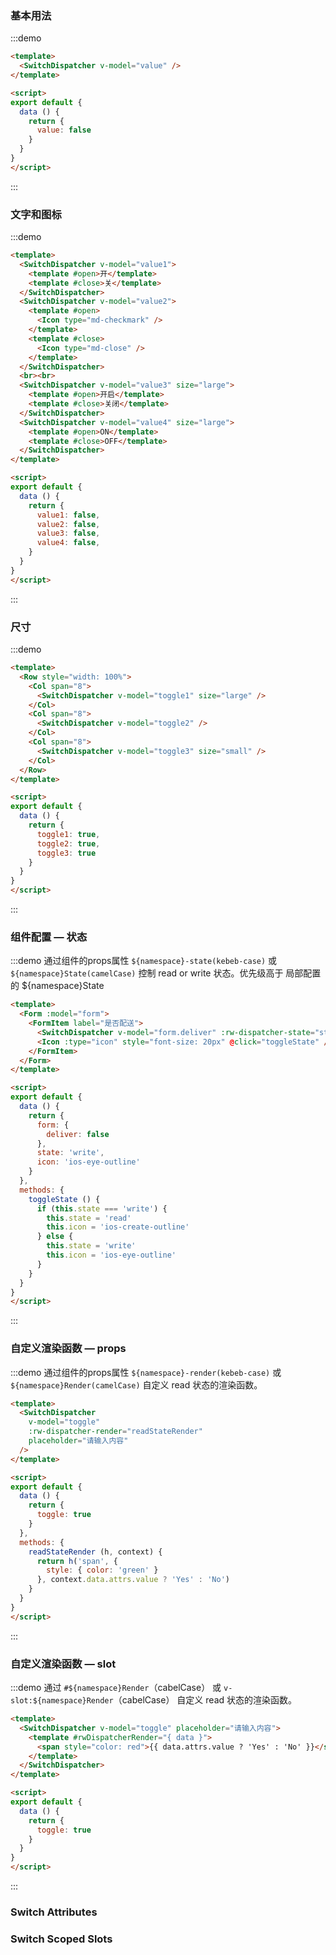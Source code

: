 ### 基本用法
:::demo
```html
<template>
  <SwitchDispatcher v-model="value" />
</template>

<script>
export default {
  data () {
    return {
      value: false
    }  
  }
}
</script>
```
:::

### 文字和图标
:::demo
```html
<template>
  <SwitchDispatcher v-model="value1">
    <template #open>开</template>
    <template #close>关</template>
  </SwitchDispatcher>
  <SwitchDispatcher v-model="value2">
    <template #open>
      <Icon type="md-checkmark" />
    </template>
    <template #close>
      <Icon type="md-close" />
    </template>
  </SwitchDispatcher>
  <br><br>
  <SwitchDispatcher v-model="value3" size="large">
    <template #open>开启</template>
    <template #close>关闭</template>
  </SwitchDispatcher>
  <SwitchDispatcher v-model="value4" size="large">
    <template #open>ON</template>
    <template #close>OFF</template>
  </SwitchDispatcher>
</template>

<script>
export default {
  data () {
    return {
      value1: false,
      value2: false,
      value3: false,
      value4: false,
    }
  }
}
</script>
```
:::

### 尺寸
:::demo
```html
<template>
  <Row style="width: 100%">
    <Col span="8">
      <SwitchDispatcher v-model="toggle1" size="large" />
    </Col>
    <Col span="8">
      <SwitchDispatcher v-model="toggle2" />
    </Col>
    <Col span="8">
      <SwitchDispatcher v-model="toggle3" size="small" />
    </Col>
  </Row>
</template>

<script>
export default {
  data () {
    return {
      toggle1: true,
      toggle2: true,
      toggle3: true
    }
  }
}
</script>
```
:::

### 组件配置 — 状态
:::demo 通过组件的props属性 `${namespace}-state(kebeb-case)` 或 `${namespace}State(camelCase)` 控制 read or write 状态。优先级高于 局部配置的 ${namespace}State
```html
<template>
  <Form :model="form">
    <FormItem label="是否配送">
      <SwitchDispatcher v-model="form.deliver" :rw-dispatcher-state="state" />
      <Icon :type="icon" style="font-size: 20px" @click="toggleState" />
    </FormItem>
  </Form>
</template>

<script>
export default {
  data () {
    return {
      form: {
        deliver: false
      },
      state: 'write',
      icon: 'ios-eye-outline'
    }
  },
  methods: {
    toggleState () {
      if (this.state === 'write') {
        this.state = 'read'
        this.icon = 'ios-create-outline'
      } else {
        this.state = 'write'
        this.icon = 'ios-eye-outline'
      }
    }
  }
}
</script>
```
:::

### 自定义渲染函数 — props
:::demo 通过组件的props属性 `${namespace}-render(kebeb-case)` 或 `${namespace}Render(camelCase)` 自定义 read 状态的渲染函数。
```html
<template>
  <SwitchDispatcher
    v-model="toggle"
    :rw-dispatcher-render="readStateRender"
    placeholder="请输入内容"
  />
</template>

<script>
export default {
  data () {
    return {
      toggle: true
    }
  },
  methods: {
    readStateRender (h, context) {
      return h('span', {
        style: { color: 'green' }
      }, context.data.attrs.value ? 'Yes' : 'No')
    }
  }
}
</script>
```
:::

### 自定义渲染函数 — slot
:::demo 通过 `#${namespace}Render`（cabelCase） 或 `v-slot:${namespace}Render`（cabelCase） 自定义 read 状态的渲染函数。
```html
<template>
  <SwitchDispatcher v-model="toggle" placeholder="请输入内容">
    <template #rwDispatcherRender="{ data }">
      <span style="color: red">{{ data.attrs.value ? 'Yes' : 'No' }}</span>
    </template>
  </SwitchDispatcher>
</template>

<script>
export default {
  data () {
    return {
      toggle: true
    }
  }
}
</script>
```
:::

### Switch Attributes
<iview-attributes>
  <template #append>
    <!-- <tr>
      <td>${namespace}-trueValue<br />（默认 rw-dispatcher-trueValue</td>
      <td>"read" 转态下 Switch 为真时的文字提示</td>
      <td>String</td>
      <td>是</td>
    </tr>
    <tr>
      <td>${namespace}-falseValue<br />（默认 rw-dispatcher-falseValue）</td>
      <td>"read" 转态下 Switch 为假时的文字提示</td>
      <td>String</td>
      <td>否</td>
    </tr> -->
  </template>
</iview-attributes>

### Switch Scoped Slots
<iview-scope-slot />
